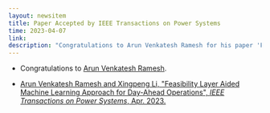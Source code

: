 ```yaml
---
layout: newsitem
title: Paper Accepted by IEEE Transactions on Power Systems
time: 2023-04-07
link: 
description: "Congratulations to Arun Venkatesh Ramesh for his paper 'Feasibility Layer Aided Machine Learning Approach for Day-Ahead Operations' accepted by TPWRS."
---
```


* Congratulations to <a href="/people/Arun-Venkatesh-Ramesh/" class="off">Arun Venkatesh Ramesh</a>.

* <a href="/papers/ArunR_FL-ML-R-SCUC/" class="off">Arun Venkatesh Ramesh and Xingpeng Li, "Feasibility Layer Aided Machine Learning Approach for Day-Ahead Operations", *IEEE Transactions on Power Systems*, Apr. 2023.</a>

